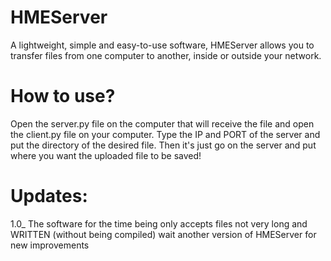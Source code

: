 # HMEServer
A lightweight, simple and easy-to-use software, HMEServer allows you to transfer files from one computer to another, inside or outside your network.


# How to use?
Open the server.py file on the computer that will receive the file and open the client.py file on your computer. Type the IP and PORT of the server and put the directory of the desired file. Then it's just go on the server and put where you want the uploaded file to be saved!

# Updates:
1.0_ The software for the time being only accepts files not very long and WRITTEN (without being compiled) wait another version of HMEServer for new improvements
